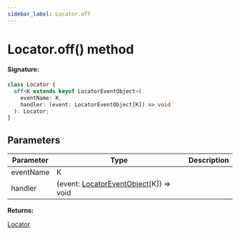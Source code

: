 ```yaml
---
sidebar_label: Locator.off
---
```


# Locator.off() method

#### Signature:

```typescript
class Locator {
  off<K extends keyof LocatorEventObject>(
    eventName: K,
    handler: (event: LocatorEventObject[K]) => void
  ): Locator;
}
```

## Parameters

| Parameter | Type                                                                             | Description |
| --------- | -------------------------------------------------------------------------------- | ----------- |
| eventName | K                                                                                |             |
| handler   | (event: [LocatorEventObject](./puppeteer.locatoreventobject.md)\[K\]) =&gt; void |             |

**Returns:**

[Locator](./puppeteer.locator.md)
